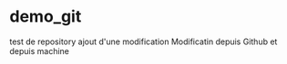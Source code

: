 # demo_git
test de repository
ajout d'une modification
Modificatin depuis Github
et depuis machine

